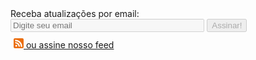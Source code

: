 <div>
  Receba atualizações por email: <br/>
  <input type='text' placeholder='Digite seu email' disabled='true' style='width:60%' />
  <button class="btn btn-success" disabled='true' style='margin-bottom:10px'>Assinar!</button>
  <br/>
  <a href="http://feeds.feedburner.com/simplesmusica">
    <img src="/img/feed.png" style="width:16px; margin-left: 5px">
    ou assine nosso feed
  </a>
</div>